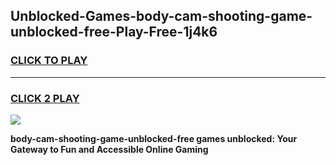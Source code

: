 
## Unblocked-Games-body-cam-shooting-game-unblocked-free-Play-Free-1j4k6
<h3>
<a href="https://premium76.site?title=body-cam-shooting-game-unblocked-free&ref=18A1">CLICK TO PLAY</a></h3>
<hr>

<h3>
<a href="https://premium76.site?title=body-cam-shooting-game-unblocked-free&ref=18A1">CLICK 2 PLAY</a>
  
</h3>

<a href="https://premium76.site?title=body-cam-shooting-game-unblocked-free&ref=18A1"><img src="https://clearcache.store/games.png"></a>


**body-cam-shooting-game-unblocked-free games unblocked: Your Gateway to Fun and Accessible Online Gaming**
